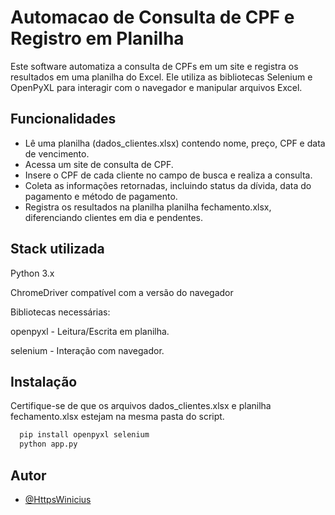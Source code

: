 
# Automacao de Consulta de CPF e Registro em Planilha

Este software automatiza a consulta de CPFs em um site e registra os resultados em uma planilha do Excel. Ele utiliza as bibliotecas Selenium e OpenPyXL para interagir com o navegador e manipular arquivos Excel.

## Funcionalidades

- Lê uma planilha (dados_clientes.xlsx) contendo nome, preço, CPF e data de vencimento.
- Acessa um site de consulta de CPF.
- Insere o CPF de cada cliente no campo de busca e realiza a consulta.
- Coleta as informações retornadas, incluindo status da dívida, data do pagamento e método de pagamento.
- Registra os resultados na planilha planilha fechamento.xlsx, diferenciando clientes em dia e pendentes.


## Stack utilizada

Python 3.x

ChromeDriver compatível com a versão do navegador

Bibliotecas necessárias:

openpyxl - Leitura/Escrita em planilha.

selenium - Interação com navegador.



## Instalação

Certifique-se de que os arquivos dados_clientes.xlsx e planilha fechamento.xlsx estejam na mesma pasta do script.

```bash
  pip install openpyxl selenium
  python app.py
```
    
## Autor

- [@HttpsWinicius](https://github.com/HttpsWinicius)